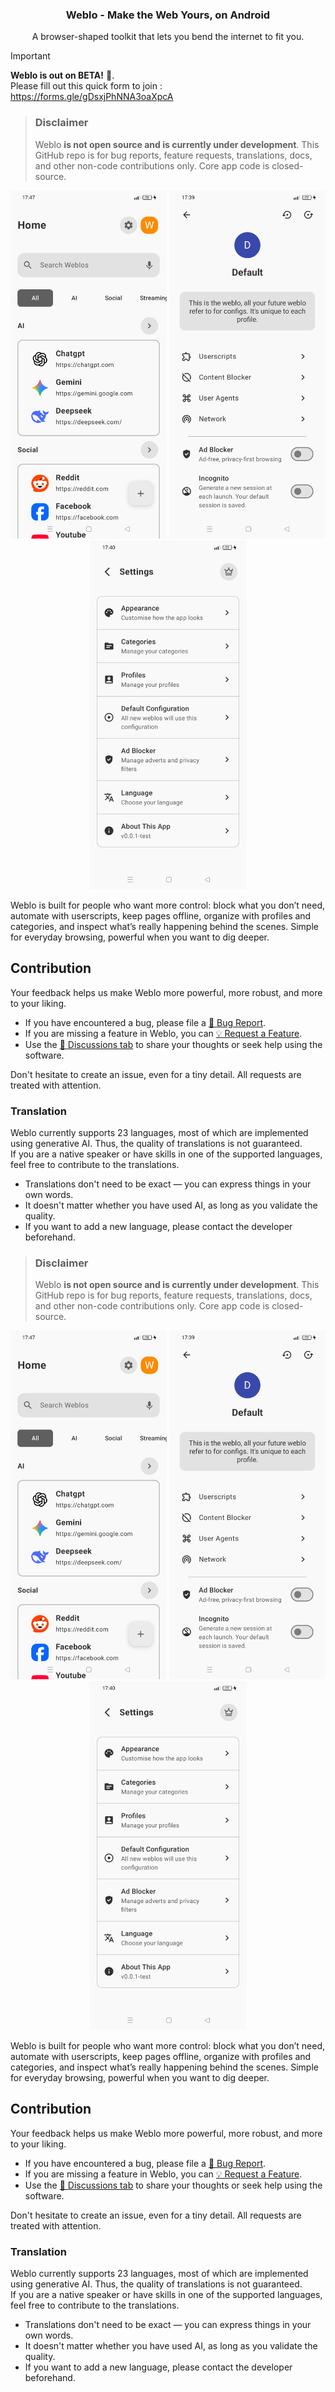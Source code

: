 <h3 align="center">Weblo - Make the Web Yours, on Android</h3>
<p align="center">A browser-shaped toolkit that lets you bend the internet to fit you.</p>


>[!IMPORTANT]
>**Weblo is out on BETA!** 🎉. <br>
> Please fill out this quick form to join :
> https://forms.gle/gDsxjPhNNA3oaXpcA

> ### Disclaimer
> Weblo **is not open source and is __currently under development__**. This GitHub repo is for bug reports, feature requests, translations, docs, and other non-code contributions only. Core app code is closed-source.

<p align="center">
<picture>
   <source media="(prefers-color-scheme: dark)" srcset="./img/night/Screenshot_home.png" width="250">
   <img src="./img/Screenshot_home.png" width="250" alt="weblo_home_screenshot">
</picture>
<picture>
   <source media="(prefers-color-scheme: dark)" srcset="./img/night/Screenshot_config.png" width="250">
   <img src="./img/Screenshot_config.png" width="250" alt="weblo_config_screenshot">
</picture>
<picture>
   <source media="(prefers-color-scheme: dark)" srcset="./img/night/Screenshot_settings.png" width="250">
   <img src="./img/Screenshot_settings.png" width="250" alt="weblo_settings_screenshot">
</picture>
</p>

Weblo is built for people who want more control: block what you don’t need, automate with userscripts, keep pages offline, organize with profiles and categories, and inspect what’s really happening behind the scenes. Simple for everyday browsing, powerful when you want to dig deeper.

## Contribution

Your feedback helps us make Weblo more powerful, more robust, and more to your liking.

* If you have encountered a bug, please file a [🐞 Bug Report](https://github.com/ycngmn/Weblo/issues/new?template=bug_report.yml).
* If you are missing a feature in Weblo, you can [💡 Request a Feature](https://github.com/ycngmn/Weblo/issues/new?template=feature_request.yml).
* Use the [💬 Discussions tab](https://github.com/ycngmn/Weblo/discussions) to share your thoughts or seek help using the software.

Don't hesitate to create an issue, even for a tiny detail. All requests are treated with attention.

### Translation

Weblo currently supports 23 languages, most of which are implemented using generative AI. Thus, the quality of translations is not guaranteed.  
If you are a native speaker or have skills in one of the supported languages, feel free to contribute to the translations.

* Translations don't need to be exact — you can express things in your own words.
* It doesn't matter whether you have used AI, as long as you validate the quality.
* If you want to add a new language, please contact the developer beforehand.


> ### Disclaimer
> Weblo **is not open source and is __currently under development__**. This GitHub repo is for bug reports, feature requests, translations, docs, and other non-code contributions only. Core app code is closed-source.

<p align="center">
<picture>
   <source media="(prefers-color-scheme: dark)" srcset="./img/night/Screenshot_home.png" width="250">
   <img src="./img/Screenshot_home.png" width="250" alt="weblo_home_screenshot">
</picture>
<picture>
   <source media="(prefers-color-scheme: dark)" srcset="./img/night/Screenshot_config.png" width="250">
   <img src="./img/Screenshot_config.png" width="250" alt="weblo_config_screenshot">
</picture>
<picture>
   <source media="(prefers-color-scheme: dark)" srcset="./img/night/Screenshot_settings.png" width="250">
   <img src="./img/Screenshot_settings.png" width="250" alt="weblo_settings_screenshot">
</picture>
</p>

Weblo is built for people who want more control: block what you don’t need, automate with userscripts, keep pages offline, organize with profiles and categories, and inspect what’s really happening behind the scenes. Simple for everyday browsing, powerful when you want to dig deeper.

## Contribution

Your feedback helps us make Weblo more powerful, more robust, and more to your liking.

* If you have encountered a bug, please file a [🐞 Bug Report](https://github.com/ycngmn/Weblo/issues/new?template=bug_report.yml).
* If you are missing a feature in Weblo, you can [💡 Request a Feature](https://github.com/ycngmn/Weblo/issues/new?template=feature_request.yml).
* Use the [💬 Discussions tab](https://github.com/ycngmn/Weblo/discussions) to share your thoughts or seek help using the software.

Don't hesitate to create an issue, even for a tiny detail. All requests are treated with attention.

### Translation

Weblo currently supports 23 languages, most of which are implemented using generative AI. Thus, the quality of translations is not guaranteed.  
If you are a native speaker or have skills in one of the supported languages, feel free to contribute to the translations.

* Translations don't need to be exact — you can express things in your own words.
* It doesn't matter whether you have used AI, as long as you validate the quality.
* If you want to add a new language, please contact the developer beforehand.